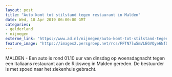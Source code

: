 ```yaml
---
layout: post
title: "Auto komt tot stilstand tegen restaurant in Malden"
date: Wed, 10 Apr 2019 06:00:00 GMT
categories: 
- gelderland 
- nijmegen 
externe_link: "https://www.ad.nl/nijmegen/auto-komt-tot-stilstand-tegen-restaurant-in-malden~afa4df8f/"
feature_image: "https://images2.persgroep.net/rcs/FFTN7lw5mVLEGVQye6NfDWruplc/diocontent/145220226/_fitwidth/400/?appId=21791a8992982cd8da851550a453bd7f&quality=0.7"
---
```


MALDEN - Een auto is rond 01.10 uur van dinsdag op woensdagnacht tegen een Italiaans restaurant aan de Rijksweg in Malden gereden. De bestuurder is met spoed naar het ziekenhuis gebracht.
